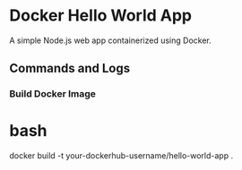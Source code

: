 # Docker Hello World App

A simple Node.js web app containerized using Docker.

## Commands and Logs

### Build Docker Image

# bash
docker build -t your-dockerhub-username/hello-world-app .
